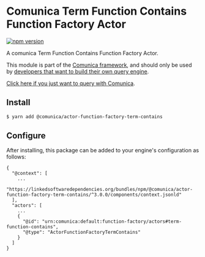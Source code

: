 # Comunica Term Function Contains Function Factory Actor

[![npm version](https://badge.fury.io/js/%40comunica%2Factor-function-factory-term-function-contains.svg)](https://www.npmjs.com/package/@comunica/actor-function-factory-term-contains)

A comunica Term Function Contains Function Factory Actor.

This module is part of the [Comunica framework](https://github.com/comunica/comunica),
and should only be used by [developers that want to build their own query engine](https://comunica.dev/docs/modify/).

[Click here if you just want to query with Comunica](https://comunica.dev/docs/query/).

## Install

```bash
$ yarn add @comunica/actor-function-factory-term-contains
```

## Configure

After installing, this package can be added to your engine's configuration as follows:
```text
{
  "@context": [
    ...
    "https://linkedsoftwaredependencies.org/bundles/npm/@comunica/actor-function-factory-term-contains/^3.0.0/components/context.jsonld"
  ],
  "actors": [
    ...
    {
      "@id": "urn:comunica:default:function-factory/actors#term-function-contains",
      "@type": "ActorFunctionFactoryTermContains"
    }
  ]
}
```
